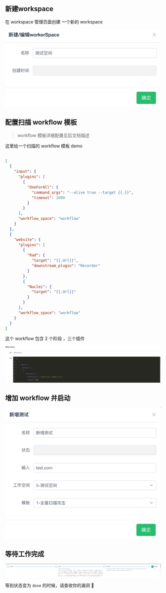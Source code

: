 ## 新建workspace

在 workspace 管理页面创建 一个新的 workspace

![new_workspace](../../img/new_workspace.png)


## 配置扫描 workflow 模板

> workflow 模板详细配置见后文档描述

这里给一个扫描的 workflow 模板 demo

```json

[
  {
    "input": {
      "plugins": [
        {
          "OneForAll": {
            "command_args": "--alive true --target {{.}}",
            "timeout": 1000
          }
        }
      ],
      "workflow_space": "workflow"
    }
  },
  {
    "website": {
      "plugins": [
        {
          "Rad": {
            "target": "{{.Url}}",
            "downstream_plugin": "Recorder"
          }
        },
        {
          "Nuclei": {
            "target": "{{.Url}}"
          }
        }
      ],
      "workflow_space": "workflow"
    }
  }
]
```

这个 workflow 包含 2 个阶段 ，三个插件

![new_workspace](../../img/workflow_tpl.png)

## 增加 workflow 并启动

![workflow](../../img/workflow.png)


## 等待工作完成

![workflow_done](../../img/workflow_done.png)

等到状态变为 `done` 的时候，请查收你的漏洞 🫢